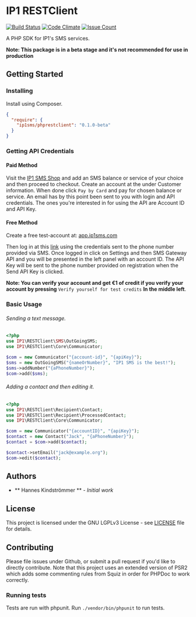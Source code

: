 # IP1 RESTClient
[![Build Status](https://travis-ci.org/iP1SMS/ip1-php-sdk.svg?branch=master)](https://travis-ci.org/iP1SMS/ip1-php-sdk)
[![Code Climate](https://codeclimate.com/github/iP1SMS/ip1-php-sdk/badges/gpa.svg)](https://codeclimate.com/github/iP1SMS/ip1-php-sdk)
[![Issue Count](https://codeclimate.com/github/iP1SMS/ip1-php-sdk/badges/issue_count.svg)](https://codeclimate.com/github/iP1SMS/ip1-php-sdk)

A PHP SDK for IP1's SMS services.

**Note: This package is in a beta stage and it's not recommended for use in production**

## Getting Started
### Installing
Install using Composer.
```json
{
  "require": {
    "ip1sms/phprestclient": "0.1.0-beta"
  }
}
```
### Getting API Credentials

#### Paid Method
Visit the [IP1 SMS Shop](https://shop.ip1sms.com/#!/cart) and add an SMS balance or service of your choice and then proceed to checkout. Create an account at the  under Customer information. When done click ``Pay by Card`` and pay for chosen balance or service. An email has by this point been sent to you with login and API credentials. The ones you're interested in for using the API are Account ID and API Key.

#### Free Method
Create a free test-account at:
[app.ip1sms.com](https://app.ip1sms.com/account/signup)

Then log in at this [link](https://app.ip1sms.com/login/) using the credentials sent to the phone number provided via SMS. Once logged in click on Settings and then SMS Gateway API and you will be presented in the left panel with an account ID. The API Key will be sent to the phone number provided on registration when the Send API Key is clicked.

**Note:  You can verify your account and get €1 of credit if you verify your account by pressing** ``Verify yourself for test credits`` **In the middle left**.




### Basic Usage
###### Sending a text message.
```php
<?php
use IP1\RESTClient\SMS\OutGoingSMS;
use IP1\RESTClient\Core\Communicator;

$com = new Communicator("{account-id}", "{apiKey}");
$sms = new OutGoingSMS("{nameOrNumber}", "IP1 SMS is the best!");
$sms->addNumber("{aPhoneNumber}");
$com->add($sms);
```
###### Adding a contact and then editing it.
```php
<?php
use IP1\RESTClient\Recipient\Contact;
use IP1\RESTClient\Recipient\ProcessedContact;
use IP1\RESTClient\Core\Communicator;

$com = new Communicator("{accountID}", "{apiKey}");
$contact = new Contact("Jack", "{aPhoneNumber}");
$contact = $com->add($contact);

$contact->setEmail("jack@example.org");
$com->edit($contact);
```


## Authors
 * ** Hannes Kindströmmer ** - _Initial work_

## License
 This project is licensed under the GNU LGPLv3 License -  see [LICENSE](LICENSE.md) file for details.

## Contributing
Please file issues under Github, or submit a pull request if you'd like to directly contribute.
Note that this project uses an extended version of PSR2 which adds some commenting rules from Squiz in order for PHPDoc to work correctly.

### Running tests
Tests are run with phpunit. Run ``./vendor/bin/phpunit`` to run tests.
